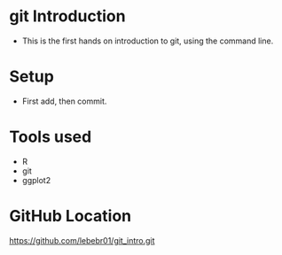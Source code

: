 # git Introduction

- This is the first hands on introduction to git, using the command line.

# Setup
- First add, then commit.

# Tools used
- R
- git
- ggplot2

# GitHub Location
<https://github.com/lebebr01/git_intro.git>
